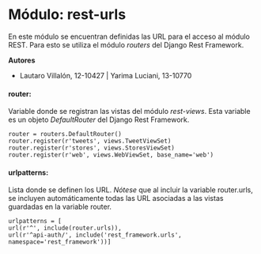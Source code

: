 # Módulo: rest-urls

En este módulo se encuentran definidas las URL para el acceso al módulo REST. Para esto se utiliza el módulo *routers* del Django Rest Framework.

**Autores**

* Lautaro Villalón, 12-10427 | Yarima Luciani, 13-10770

#### router:

Variable donde se registran las vistas del módulo *rest-views*. Esta variable es un objeto *DefaultRouter* del Django Rest Framework.

    router = routers.DefaultRouter()
    router.register(r'tweets', views.TweetViewSet)
    router.register(r'stores', views.StoresViewSet)
    router.register(r'web', views.WebViewSet, base_name='web')

#### urlpatterns:

Lista donde se definen los URL. *Nótese* que al incluir la variable router.urls, se incluyen automáticamente todas las URL asociadas a las vistas guardadas en la variable router.
    
    urlpatterns = [
    url(r'^', include(router.urls)),
    url(r'^api-auth/', include('rest_framework.urls', namespace='rest_framework'))]
